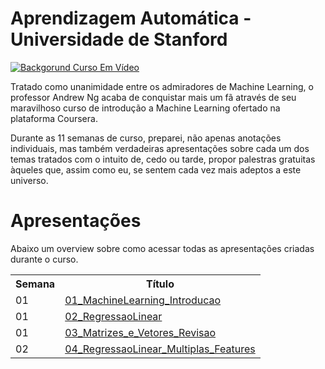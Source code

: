 # Aprendizagem Automática - Universidade de Stanford

<a href="Coursera" target="_blank"><img src="http://68.media.tumblr.com/92a71d62ace9940f8ddd540400444fc4/tumblr_inline_mppo32jFBC1qz4rgp.png" border="0" alt="Backgorund Curso Em Vídeo"></a>

Tratado como unanimidade entre os admiradores de Machine Learning, o professor Andrew Ng acaba de conquistar mais um fã através de seu
maravilhoso curso de introdução a Machine Learning ofertado na plataforma Coursera.

Durante as 11 semanas de curso, preparei, não apenas anotações individuais, mas também verdadeiras apresentações sobre cada um dos temas tratados com o intuito de, cedo ou tarde, propor palestras gratuitas àqueles que, assim como eu, se sentem cada vez mais adeptos a este
universo.

# Apresentações

Abaixo um overview sobre como acessar todas as apresentações criadas durante o curso.

<table>
<tr>
<th>Semana</th>
<th>Título</th>
</tr>
  
<tr>
<td>01</td>
<td><a href="https://github.com/ThiagoPanini/coursera-stanford/blob/master/machine-learning/notations/semana-1/presentation/01_ml_introduction.pptx">01_MachineLearning_Introducao</a></td>
</tr>

<tr>
<td>01</td>
<td><a href="https://github.com/ThiagoPanini/coursera-stanford/blob/master/machine-learning/notations/semana-1/presentation/02_linear_regression_concepts.pptx">02_RegressaoLinear</a></td>
</tr>

<tr>
<td>01</td>
<td><a href="https://github.com/ThiagoPanini/coursera-stanford/blob/master/machine-learning/notations/semana-1/presentation/03_matrices_vectors.pptx">03_Matrizes_e_Vetores_Revisao</a></td>
</tr>

<tr>
<td>02</td>
<td><a href="https://github.com/ThiagoPanini/coursera-stanford/blob/master/machine-learning/notations/semana-2/presentation/04_linear_regression_multiple_features.pptx">04_RegressaoLinear_Multiplas_Features</a></td>
</tr>



